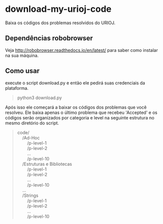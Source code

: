# download-my-urioj-code
Baixa os códigos dos problemas resolvidos do URIOJ. 

## Dependências robobrowser
Veja http://robobrowser.readthedocs.io/en/latest/ para saber como instalar na sua máquina.

## Como usar
execute o script download.py e então ele pedirá suas credenciais da plataforma. 
>python3 download.py 

Após isso ele começará a baixar os códigos dos problemas que você resolveu. Ele baixa apenas o último problema que recebeu 'Accepted' e os códigos serão organizados por categoria e level na seguinte estrutura no mesmo diretório do script.

>code/<br>
&nbsp;&nbsp;&nbsp;&nbsp;/Ad-Hoc<br>
&nbsp;&nbsp;&nbsp;&nbsp;&nbsp;&nbsp;&nbsp;&nbsp;/p-level-1<br>
&nbsp;&nbsp;&nbsp;&nbsp;&nbsp;&nbsp;&nbsp;&nbsp;/p-level-2<br>
&nbsp;&nbsp;&nbsp;&nbsp;&nbsp;&nbsp;&nbsp;&nbsp;...<br>
&nbsp;&nbsp;&nbsp;&nbsp;&nbsp;&nbsp;&nbsp;&nbsp;/p-level-10<br>
&nbsp;&nbsp;&nbsp;&nbsp;/Estruturas e Bibliotecas<br>
&nbsp;&nbsp;&nbsp;&nbsp;&nbsp;&nbsp;&nbsp;&nbsp;/p-level-1<br>
&nbsp;&nbsp;&nbsp;&nbsp;&nbsp;&nbsp;&nbsp;&nbsp;/p-level-2<br>
&nbsp;&nbsp;&nbsp;&nbsp;&nbsp;&nbsp;&nbsp;&nbsp;...<br>
&nbsp;&nbsp;&nbsp;&nbsp;&nbsp;&nbsp;&nbsp;&nbsp;/p-level-10<br>
&nbsp;&nbsp;&nbsp;&nbsp;...<br>
&nbsp;&nbsp;&nbsp;&nbsp;/Strings<br>
&nbsp;&nbsp;&nbsp;&nbsp;&nbsp;&nbsp;&nbsp;&nbsp;/p-level-1<br>
&nbsp;&nbsp;&nbsp;&nbsp;&nbsp;&nbsp;&nbsp;&nbsp;/p-level-2<br>
&nbsp;&nbsp;&nbsp;&nbsp;&nbsp;&nbsp;&nbsp;&nbsp;...<br>
&nbsp;&nbsp;&nbsp;&nbsp;&nbsp;&nbsp;&nbsp;&nbsp;/p-level-10<br>
